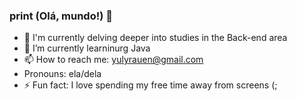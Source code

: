 ### print (Olá, mundo!) 👋

- 🔭 I'm currently delving deeper into studies in the Back-end area
- 🌱 I’m currently learninurg Java
- 📫 How to reach me: yulyrauen@gmail.com
- Pronouns: ela/dela
- ⚡ Fun fact: I love spending my free time away from screens (;
  
